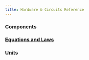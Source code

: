 ```yaml
---
title: Hardware & Circuits Reference
---
```


### [Components](Components)

### [Equations and Laws](Equations_and_Laws)

### [Units](Units)